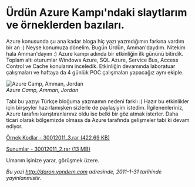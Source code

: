 # Ürdün Azure Kampı'ndaki slaytlarım ve örneklerden bazıları. 

Azure konusunda şu ana kadar bloga hiç yazı yazmdığımın farkına vardım
bir an :) Neyse konumuza dönelim. Bugün Ürdün, Amman'daydım. Nitekim
hala Amman'dayım :) Azure kampı adında bir etkinliğin ilk gününü
bitirdik. Toplam altı oturumlar Windows Azure, SQL Azure, Service Bus,
Access Control ve Cache konularını inceledik. Etkinliğin devamında
laboratuar çalışmaları ve haftaya da 4 günlük POC çalışmaları yapacağız
aynı ekiple.

![Azure Camp, Amman,
Jordan](media/Urdun_Azure_Kampindaki_slaytlarim_ve_orneklerden_bazilari/30012011_1.jpg)\
*Azure Camp, Amman, Jordan*

Tabi bu yazıyı Türkçe bloğuma yazmamın nedeni farklı :) Hazır bu
etkinlikler için birşeyler hazırlamışken sizlerle de paylaşiyim istedim.
İlgilenenleriniz, Azure tarafını karıştıranlarınız oldu ise belki bir
göz atmak isterler. Daha ticari olarak bölgemizde olmasa da Azure
tarafında gelişmeler tabi ki devam ediyor.

[Örnek Kodlar - 30012011\_3.rar (422,69
KB)](media/Urdun_Azure_Kampindaki_slaytlarim_ve_orneklerden_bazilari/30012011_3.rar)

[Sunumlar - 30012011\_2.rar (13
MB)](media/Urdun_Azure_Kampindaki_slaytlarim_ve_orneklerden_bazilari/30012011_2.rar)

Umarım işinize yarar, görüşmek üzere.


*Bu yazi http://daron.yondem.com adresinde, 2011-1-31 tarihinde yayinlanmistir.*